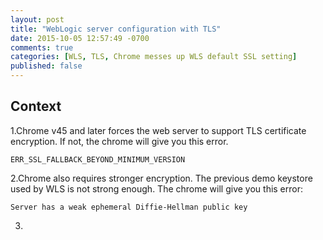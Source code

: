 ```yaml
---
layout: post
title: "WebLogic server configuration with TLS"
date: 2015-10-05 12:57:49 -0700
comments: true
categories: [WLS, TLS, Chrome messes up WLS default SSL setting]
published: false
---
```


## Context
1.Chrome v45 and later forces the web server to support TLS certificate encryption. If not, the chrome will give you this error.

```
ERR_SSL_FALLBACK_BEYOND_MINIMUM_VERSION
```

2.Chrome also requires stronger encryption. The previous demo keystore used by WLS is not strong enough. The chrome will give you this error:

```
Server has a weak ephemeral Diffie-Hellman public key
```

3.



